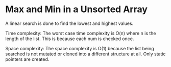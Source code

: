 # Max and Min in a Unsorted Array


A linear search is done to find the lowest and highest values.

Time complexity:
The worst case time complexity is O(n) where n is the length of the list. This is because each num is checked once.

Space complexity:
The space complexity is O(1) because the list being searched is not mutated or cloned into a different structure at all. Only static pointers are created.
